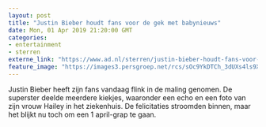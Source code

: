 ```yaml
---
layout: post
title: "Justin Bieber houdt fans voor de gek met babynieuws"
date: Mon, 01 Apr 2019 21:20:00 GMT
categories: 
- entertainment 
- sterren 
externe_link: "https://www.ad.nl/sterren/justin-bieber-houdt-fans-voor-de-gek-met-babynieuws~a72308ed/"
feature_image: "https://images3.persgroep.net/rcs/sOc9YkDTCh_3dUXs4ls9XCEzoPE/diocontent/127926009/_fitwidth/400/?appId=21791a8992982cd8da851550a453bd7f&quality=0.7"
---
```


Justin Bieber heeft zijn fans vandaag flink in de maling genomen. De superster deelde meerdere kiekjes, waaronder een echo en een foto van zijn vrouw Hailey in het ziekenhuis. De felicitaties stroomden binnen, maar het blijkt nu toch om een 1 april-grap te gaan.
